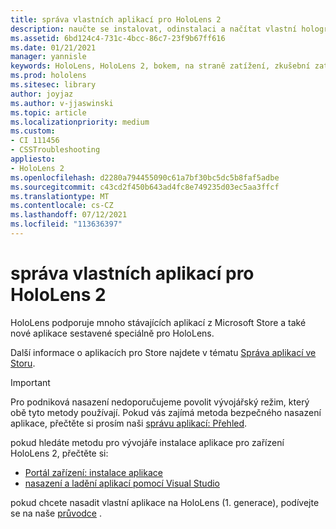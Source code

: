 ```yaml
---
title: správa vlastních aplikací pro HoloLens 2
description: naučte se instalovat, odinstalaci a načítat vlastní holografické aplikace na zařízeních HoloLens 2 pomocí portálu pro zařízení a Visual Studio.
ms.assetid: 6bd124c4-731c-4bcc-86c7-23f9b67ff616
ms.date: 01/21/2021
manager: yannisle
keywords: HoloLens, HoloLens 2, bokem, na straně zatížení, zkušební zatížení, úložiště, UWP, aplikace, instalace
ms.prod: hololens
ms.sitesec: library
author: joyjaz
ms.author: v-jjaswinski
ms.topic: article
ms.localizationpriority: medium
ms.custom:
- CI 111456
- CSSTroubleshooting
appliesto:
- HoloLens 2
ms.openlocfilehash: d2280a794455090c61a7bf30bc5dc5b8faf5adbe
ms.sourcegitcommit: c43cd2f450b643ad4fc8e749235d03ec5aa3ffcf
ms.translationtype: MT
ms.contentlocale: cs-CZ
ms.lasthandoff: 07/12/2021
ms.locfileid: "113636397"
---
```

# <a name="manage-custom-apps-for-hololens-2"></a>správa vlastních aplikací pro HoloLens 2

HoloLens podporuje mnoho stávajících aplikací z Microsoft Store a také nové aplikace sestavené speciálně pro HoloLens. 

Další informace o aplikacích pro Store najdete v tématu [Správa aplikací ve Storu](holographic-store-apps.md).

> [!IMPORTANT]
> Pro podniková nasazení nedoporučujeme povolit vývojářský režim, který obě tyto metody používají. Pokud vás zajímá metoda bezpečného nasazení aplikace, přečtěte si prosím naši [správu aplikací: Přehled](app-deploy-overview.md).

pokud hledáte metodu pro vývojáře instalace aplikace pro zařízení HoloLens 2, přečtěte si:

- [Portál zařízení: instalace aplikace](/windows/mixed-reality/develop/platform-capabilities-and-apis/using-the-windows-device-portal#installing-an-app)
- [nasazení a ladění aplikací pomocí Visual Studio](/windows/mixed-reality/develop/platform-capabilities-and-apis/using-visual-studio)

pokud chcete nasadit vlastní aplikace na HoloLens (1. generace), podívejte se na naše [průvodce](holographic-custom-apps.md) .
